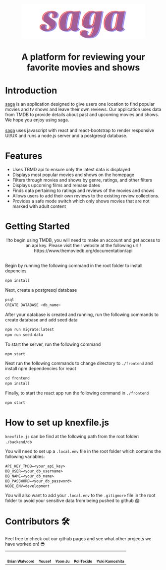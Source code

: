 <p align="center">
  <img alt="saga" width="400px" src="./frontend/src/sagaLarge.svg" />
</p>

# <div align="center">A platform for reviewing your favorite movies and shows</div>

# Introduction  
[saga](https://saga-hpnk.onrender.com/) is an application designed to give users one location to find popular movies and tv shows and leave their own reviews. Our application uses data from TMDB to provide details about past and upcoming movies and shows. We hope you enjoy using saga.  
<br>
[saga](https://saga-hpnk.onrender.com/) uses javascript with react and react-bootstrap to render responsive UI/UX and runs a node.js server and a postgresql database.  

# Features
* Uses TBMD api to ensure only the latest data is displayed
* Displays most popular movies and shows on the homepage
* Filters through movies and shows by genre, ratings, and other filters
* Displays upcoming films and release dates
* Finds data pertaining to ratings and reviews of the movies and shows
* Allows users to add their own reviews to the existing review collections.
* Provides a safe mode switch which only shows movies that are not marked with adult content

# Getting Started  
<div align="center">‼️to begin using TMDB, you will need to make an account and get access to an api key. Please visit their website at the following url‼️</div> <div align="center">https://www.themoviedb.org/documentation/api</div>
<br>

Begin by running the following command in the root folder to install depencies  
```js
npm install
```  
Next, create a postgresql database  
```js
psql
CREATE DATABASE <db_name>
```  
After your database is created and running, run the following commands to create database and add seed data  
```js
npm run migrate:latest
npm run seed:data
```  
To start the server, run the following command  
```js
npm start
```  
Next run the following commands to change directory to ```./frontend``` and install npm dependencies for react  
```js
cd frontend
npm install
```  
Finally, to start the react app run the following command in ```./frontend```  
```js
npm start
```  
# How to set up knexfile.js  
```knexfile.js``` can be find at the following path from the root folder: ```./backend/db```  

You will need to set up a ```.local.env``` file in the root folder which contains the following variables:  
```
API_KEY_TMDB=<your_api_key>
DB_USER=<your_db_username>
DB_NAME=<your_db_name>
DB_PASSWORD=<your_db_password>
NODE_ENV=development
```  
You will also want to add your ```.local.env``` to the ```.gitignore``` file in the root folder to avoid your sensitive data from being pushed to github 😱

# Contributors 🛠
Feel free to check out our github pages and see what other projects we have worked on! 😎
<table>
  <tr>
    <td align="center"><a href="https://github.com/brian-walvoord"><img src="https://avatars.githubusercontent.com/u/84251599?v=4" width="200px;" alt=""/><br /><sub><b>Brian Walvoord</b></sub></a></td>
    <td align="center"><a href="https://github.com/Takahiro9-Murakami9"><img src="https://avatars.githubusercontent.com/u/92550379?v=4" width="200px;" alt=""/><br /><sub><b>Yousef</b></sub></a></td>
    <td align="center"><a href="https://github.com/YJK-7"><img src="https://avatars.githubusercontent.com/u/92072255?v=4" width="200px;" alt=""/><br /><sub><b>Yoon Ju</b></sub></a></td>
    <td align="center"><a href="https://github.com/calss0t"><img src="https://avatars.githubusercontent.com/u/107403548?v=4" width="200px;" alt=""/><br /><sub><b>Pol Texido</b></sub></a></td>
    <td align="center"><a href="https://github.com/yukicodes"><img src="https://avatars.githubusercontent.com/u/99167495?v=4" width="200px;" alt=""/><br /><sub><b>Yuki Kamoshita</b></sub></a></td>
  </tr>
</table>
